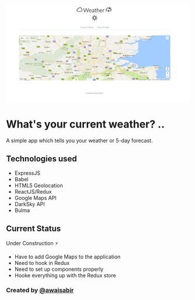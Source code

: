 ![What's My Weather?](app.png?raw=true "What is My Weather?")

# What's your current weather? ..

A simple app which tells you your weather or 5-day forecast.

## Technologies used
  - ExpressJS
  - Babel
  - HTML5 Geolocation
  - ReactJS/Redux
  - Google Maps API
  - DarkSky API
  - Bulma

## Current Status
Under Construction :zap:
  - Have to add Google Maps to the application
  - Need to hook in Redux
  - Need to set up components properly
  - Hooke everything up with the Redux store

### Created by [@awaisabir](https://github.com/awaisabir)
